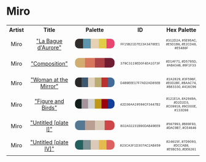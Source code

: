
<!DOCTYPE html>
<html><body>
<h1>Miro</h1>
<table style="width:100%">
<tr><th style="text-align: center; vertical-align: middle;">Artist</th><th style="text-align: center; vertical-align: middle;">Title</th><th style="text-align: center; vertical-align: middle;">Palette</th><th style="text-align: center; vertical-align: middle;">ID</th><th style="text-align: center; vertical-align: middle;">Hex Palette</th></tr>
<tr><td style="text-align: center; vertical-align: middle;"><p style="font-size:14px">Miro</p></td> <td style="text-align: center; vertical-align: middle;"><a href=https://www.nga.gov/collection/art-object-page.142287.html style="font-size:14px">"La Bague d'Aurore"</a></td> <td style="text-align: center; vertical-align: middle;"><img style="border-radius: 10px;" src="../media/swatches/FF15B21D7E23A3478EE1.jpg" height="25"></td> <td style="text-align: center; vertical-align: middle;"><p style="font-size:8px">FF15B21D7E23A3478EE1</p></td> <td style="text-align: center; vertical-align: middle;"><p style="font-size:8px">#312D2A, #5E95AC, #E5D1B6, #E2CD48, #E5486F</p></td></tr>
<tr><td style="text-align: center; vertical-align: middle;"><p style="font-size:14px">Miro</p></td> <td style="text-align: center; vertical-align: middle;"><a href=https://www.nga.gov/collection/art-object-page.91414.html style="font-size:14px">"Composition"</a></td> <td style="text-align: center; vertical-align: middle;"><img style="border-radius: 10px;" src="../media/swatches/379C3119ED0F4EA1073F.jpg" height="25"></td> <td style="text-align: center; vertical-align: middle;"><p style="font-size:8px">379C3119ED0F4EA1073F</p></td> <td style="text-align: center; vertical-align: middle;"><p style="font-size:8px">#D1AF71, #D5785D, #AB4346, #6F1F33</p></td></tr>
<tr><td style="text-align: center; vertical-align: middle;"><p style="font-size:14px">Miro</p></td> <td style="text-align: center; vertical-align: middle;"><a href=https://www.nga.gov/collection/art-object-page.136243.html style="font-size:14px">"Woman at the Mirror"</a></td> <td style="text-align: center; vertical-align: middle;"><img style="border-radius: 10px;" src="../media/swatches/D4B9EEE17F7AD2AD85EB.jpg" height="25"></td> <td style="text-align: center; vertical-align: middle;"><p style="font-size:8px">D4B9EEE17F7AD2AD85EB</p></td> <td style="text-align: center; vertical-align: middle;"><p style="font-size:8px">#2A2829, #3F596F, #E0D2BF, #BAAC74, #B83330, #416C96</p></td></tr>
<tr><td style="text-align: center; vertical-align: middle;"><p style="font-size:14px">Miro</p></td> <td style="text-align: center; vertical-align: middle;"><a href=https://www.nga.gov/collection/art-object-page.53059.html style="font-size:14px">"Figure and Birds"</a></td> <td style="text-align: center; vertical-align: middle;"><img style="border-radius: 10px;" src="../media/swatches/42D36AA19594CF3447B2.jpg" height="25"></td> <td style="text-align: center; vertical-align: middle;"><p style="font-size:8px">42D36AA19594CF3447B2</p></td> <td style="text-align: center; vertical-align: middle;"><p style="font-size:8px">#121E1A, #A2949A, #D2D2D3, #C09918, #9C000E, #133D98</p></td></tr>
<tr><td style="text-align: center; vertical-align: middle;"><p style="font-size:14px">Miro</p></td> <td style="text-align: center; vertical-align: middle;"><a href=https://www.nga.gov/collection/art-object-page.46992.html style="font-size:14px">"Untitled [plate I]"</a></td> <td style="text-align: center; vertical-align: middle;"><img style="border-radius: 10px;" src="../media/swatches/802A02231B90DAB49EE9.jpg" height="25"></td> <td style="text-align: center; vertical-align: middle;"><p style="font-size:8px">802A02231B90DAB49EE9</p></td> <td style="text-align: center; vertical-align: middle;"><p style="font-size:8px">#567993, #B89F93, #DAC9B7, #CE4646</p></td></tr>
<tr><td style="text-align: center; vertical-align: middle;"><p style="font-size:14px">Miro</p></td> <td style="text-align: center; vertical-align: middle;"><a href=https://www.nga.gov/collection/art-object-page.46996.html style="font-size:14px">"Untitled [plate IV]"</a></td> <td style="text-align: center; vertical-align: middle;"><img style="border-radius: 10px;" src="../media/swatches/823CA3F1D307AC2AB459.jpg" height="25"></td> <td style="text-align: center; vertical-align: middle;"><p style="font-size:8px">823CA3F1D307AC2AB459</p></td> <td style="text-align: center; vertical-align: middle;"><p style="font-size:8px">#24615F, #7D9093, #DCCAB8, #E5BC50, #DE6261</p></td></tr>
</table>
</body></html>
